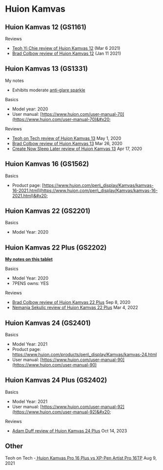 # Huion Kamvas

## Huion Kamvas 12 (GS1161)

Reviews

* [Teoh Yi Chie review of Huion Kamvas 12](https://youtu.be/KW\_GwmGhwb0)  (Mar 6 2021)
* [Brad Colbow review of Huion Kamvas 12](https://youtu.be/57QFFMuhxUU) (Jan 11 2021)&#x20;

## Huion Kamvas 13 (GS1331)

My notes

* Exhibits moderate [anti-glare sparkle](../../../guides/pen-displays/anti-glare-sparkle.md) &#x20;

Basics

* Model year: 2020
* User manual: [https://www.huion.com/user-manual-70](https://www.huion.com/user-manual-70)&#x20;

Reviews

* [Teoh on Tech review of Huion Kamvas 13](https://www.youtube.com/watch?v=yn1eJFsrFnY) May 1, 2020
* [Brad Colbow review of Huion Kamvas 13](https://www.youtube.com/watch?v=ku8x1q\_nhFQ) Mar 26, 2020
* [Create Now Sleep Later review of Huion Kamvas 13](https://youtu.be/rgaqRLhct0A)  Apr 17, 2020 &#x20;

## Huion Kamvas 16 (GS1562)

Basics

* Product page: [https://www.huion.com/pen\_display/Kamvas/kamvas-16-2021.html](https://www.huion.com/pen\_display/Kamvas/kamvas-16-2021.html)&#x20;

## Huion Kamvas 22 (GS2201)

Basics

* Model Year: 2020

## Huion Kamvas 22 Plus (GS2202)

[**My notes on this tablet**](7p-notes-huion-kamvas-22-plus.md)&#x20;

Basics

* Model Year: 2020
* 7PENS owns: YES

Reviews

* [Brad Colbow review of Huion Kamvas 22 Plus](https://youtu.be/GJxGzJgfYGA) Sep 8, 2020
* [Nemanja Sekulic review of Huion Kamvas 22 Plus](https://youtu.be/mlYTRD2KmeY) Mar 4, 2022

## Huion Kamvas 24 (GS2401)

Basics

* Model Year: 2021
* Product page: [https://www.huion.com/products/pen\_display/Kamvas/kamvas-24.html  ](https://www.huion.com/products/pen\_display/Kamvas/kamvas-24.html)
* User manual: [https://www.huion.com/user-manual-90](https://www.huion.com/user-manual-90)

## Huion Kamvas 24 Plus (GS2402)

Basics

* Model Year: 2021
* User manual: [https://www.huion.com/user-manual-92](https://www.huion.com/user-manual-92)&#x20;

Reviews

* [Adam Duff review of Huion Kamvas 24 Plus](https://youtu.be/1xL\_rz6csbo) Oct 14, 2023

## Other

Teoh on Tech -[ Huion Kamvas Pro 16 Plus vs XP-Pen Artist Pro 16TP](https://youtu.be/aXXdPzw1FFk) Aug 9, 2021

